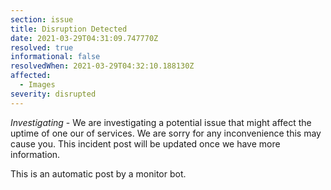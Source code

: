 ```yaml
---
section: issue
title: Disruption Detected
date: 2021-03-29T04:31:09.747770Z
resolved: true
informational: false
resolvedWhen: 2021-03-29T04:32:10.188130Z
affected:
  - Images
severity: disrupted
---
```

*Investigating* - We are investigating a potential issue that might affect the uptime of one our of services. We are sorry for any inconvenience this may cause you. This incident post will be updated once we have more information.

This is an automatic post by a monitor bot.
        